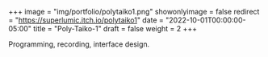 +++
image = "img/portfolio/polytaiko1.png"
showonlyimage = false
redirect = "https://superlumic.itch.io/polytaiko1"
date = "2022-10-01T00:00:00-05:00"
title = "Poly-Taiko-1"
draft = false
weight = 2
+++

Programming, recording, interface design.